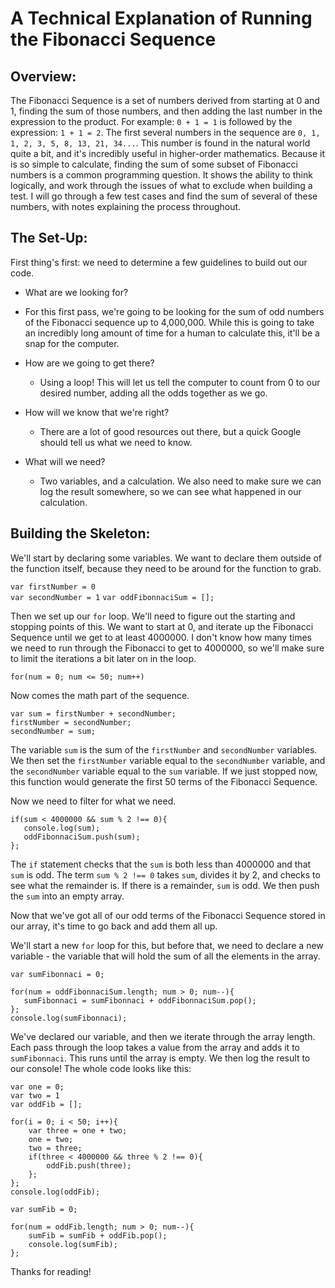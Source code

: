 # A Technical Explanation of Running the Fibonacci Sequence

Overview:
--------------------------------------------

The Fibonacci Sequence is a set of numbers derived from starting at 0 and 1, finding the sum of those numbers, and then adding the last number in the expression to the product. For example:
`0 + 1 = 1` is followed by the expression: `1 + 1 = 2`. The first several numbers in the sequence are `0, 1, 1, 2, 3, 5, 8, 13, 21, 34...`.
This number is found in the natural world quite a bit, and it's incredibly useful in higher-order mathematics. Because it is so simple to calculate, finding the sum of some subset of Fibonacci numbers is a common programming question. It shows the ability to think logically, and work through the issues of what to exclude when building a test. I will go through a few test cases and find the sum of several of these numbers, with notes explaining the process throughout.

The Set-Up:
---------------------------------

First thing's first: we need to determine a few guidelines to build out our code.

* What are we looking for?  

 * For this first pass, we're going to be looking for the sum of odd numbers of the Fibonacci sequence up to 4,000,000. While this is going to take an incredibly long amount of time for a human to calculate this, it'll be a snap for the computer.  


* How are we going to get there?  

   * Using a loop! This will let us tell the computer to count from 0 to our desired number, adding all the odds together as we go.  


* How will we know that we're right?

   * There are a lot of good resources out there, but a quick Google should tell us what we need to know.


*  What will we need?

   * Two variables, and a calculation. We also need to make sure we can log the result somewhere, so we can see what happened in our calculation.  


Building the Skeleton:
---

We'll start by declaring some variables. We want to declare them outside of the function itself, because they need to be around for the function to grab.

`var firstNumber = 0`  
`var secondNumber = 1`
`var oddFibonnaciSum = [];`

Then we set up our `for` loop. We'll need to figure out the starting and stopping points of this. We want to start at 0, and iterate up the Fibonacci Sequence until we get to at least 4000000. I don't know how many times we need to run through the Fibonacci to get to 4000000, so we'll make sure to limit the iterations a bit later on in the loop.

`for(num = 0; num <= 50; num++)`

Now comes the math part of the sequence.

```
var sum = firstNumber + secondNumber;
firstNumber = secondNumber;
secondNumber = sum;
```

The variable `sum` is the sum of the `firstNumber` and `secondNumber` variables. We then set the `firstNumber` variable equal to the `secondNumber` variable, and the `secondNumber` variable equal to the `sum` variable. If we just stopped now, this function would generate the first 50 terms of the Fibonacci Sequence.

Now we need to filter for what we need.
```
if(sum < 4000000 && sum % 2 !== 0){
   console.log(sum);
   oddFibonnaciSum.push(sum);
};
```

The `if` statement checks that the `sum` is both less than 4000000 and that `sum` is odd. The term `sum % 2 !== 0` takes `sum`, divides it by 2, and checks to see what the remainder is. If there is a remainder, `sum` is odd. We then push the `sum` into an empty array.

Now that we've got all of our odd terms of the Fibonacci Sequence stored in our array, it's time to go back and add them all up.

We'll start a new `for` loop for this, but before that, we need to declare a new variable - the variable that will hold the sum of all the elements in the array.

```
var sumFibonnaci = 0;

for(num = oddFibonnaciSum.length; num > 0; num--){
   sumFibonnaci = sumFibonnaci + oddFibonnaciSum.pop();
};
console.log(sumFibonnaci);
```

We've declared our variable, and then we iterate through the array length. Each pass through the loop takes a value from the array and adds it to `sumFibonnaci`. This runs until the array is empty. We then log the result to our console! The whole code looks like this:

```
var one = 0;
var two = 1
var oddFib = [];

for(i = 0; i < 50; i++){
    var three = one + two;
    one = two;
    two = three;
    if(three < 4000000 && three % 2 !== 0){
        oddFib.push(three);
    };
};
console.log(oddFib);

var sumFib = 0;

for(num = oddFib.length; num > 0; num--){
    sumFib = sumFib + oddFib.pop();
    console.log(sumFib);
};
```

Thanks for reading!
